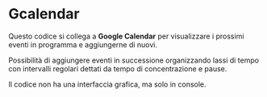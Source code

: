 # Gcalendar

Questo codice si collega a **Google Calendar** per visualizzare i prossimi eventi in programma e aggiungerne di nuovi.

Possibilità di aggiungere eventi in successione organizzando lassi di tempo con intervalli regolari dettati da tempo di concentrazione e pause.

Il codice non ha una interfaccia grafica, ma solo in console.
